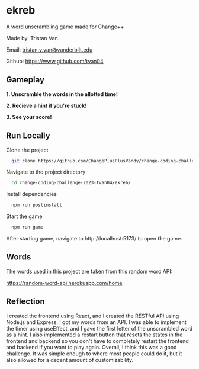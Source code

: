 # ekreb

A word unscrambling game made for Change++

Made by: Tristan Van

Email: tristan.v.van@vanderbilt.edu 

Github: https://www.github.com/tvan04



## Gameplay

**1. Unscramble the words in the allotted time!**


**2. Recieve a hint if you're stuck!**


**3. See your score!**




## Run Locally

Clone the project

```bash
  git clone https://github.com/ChangePlusPlusVandy/change-coding-challenge-2023-tvan04.git
```

Navigate to the project directory

```bash
  cd change-coding-challenge-2023-tvan04/ekreb/
```

Install dependencies

```bash
  npm run postinstall
```

Start the game

```bash
  npm run game
```

After starting game, navigate to http://localhost:5173/ to open the game. 


## Words

The words used in this project are taken from this random word API: 

https://random-word-api.herokuapp.com/home


## Reflection

I created the frontend using React, and I created the RESTful API using Node.js and Express. I got my words from an API. I was able to implement the timer using useEffect, and I gave the first letter of the unscrambled word as a hint. I also implemented a restart button that resets the states in the frontend and backend so you don't have to completely restart the frontend and backend if you want to play again. Overall, I think this was a good challenge. It was simple enough to where most people could do it, but it also allowed for a decent amount of customizability. 